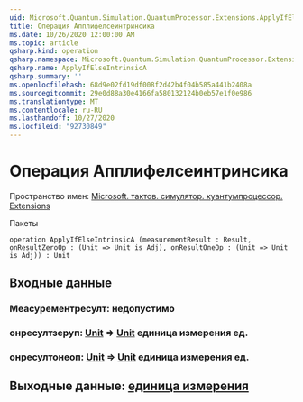 ```yaml
---
uid: Microsoft.Quantum.Simulation.QuantumProcessor.Extensions.ApplyIfElseIntrinsicA
title: Операция Апплифелсеинтринсика
ms.date: 10/26/2020 12:00:00 AM
ms.topic: article
qsharp.kind: operation
qsharp.namespace: Microsoft.Quantum.Simulation.QuantumProcessor.Extensions
qsharp.name: ApplyIfElseIntrinsicA
qsharp.summary: ''
ms.openlocfilehash: 68d9e02fd19df008f2d42b4f04b585a441b2408a
ms.sourcegitcommit: 29e0d88a30e4166fa580132124b0eb57e1f0e986
ms.translationtype: MT
ms.contentlocale: ru-RU
ms.lasthandoff: 10/27/2020
ms.locfileid: "92730849"
---
```

# <a name="applyifelseintrinsica-operation"></a>Операция Апплифелсеинтринсика

Пространство имен: [Microsoft. тактов. симулятор. куантумпроцессор. Extensions](xref:Microsoft.Quantum.Simulation.QuantumProcessor.Extensions)

Пакеты [](https://nuget.org/packages/)




```qsharp
operation ApplyIfElseIntrinsicA (measurementResult : Result, onResultZeroOp : (Unit => Unit is Adj), onResultOneOp : (Unit => Unit is Adj)) : Unit
```


## <a name="input"></a>Входные данные

### <a name="measurementresult--__invalidresult__"></a>Меасурементресулт: __недопустимо <Result>__




### <a name="onresultzeroop--unit--unit-adj"></a>онресултзеруп: [Unit](xref:microsoft.quantum.lang-ref.unit) => [Unit](xref:microsoft.quantum.lang-ref.unit) единица измерения ед.




### <a name="onresultoneop--unit--unit-adj"></a>онресултонеоп: [Unit](xref:microsoft.quantum.lang-ref.unit) => [Unit](xref:microsoft.quantum.lang-ref.unit) единица измерения ед.





## <a name="output--unit"></a>Выходные данные: [единица измерения](xref:microsoft.quantum.lang-ref.unit)

